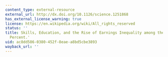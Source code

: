 ```yaml
---
content_type: external-resource
external_url: http://dx.doi.org/10.1126/science.1251868
has_external_license_warning: true
license: https://en.wikipedia.org/wiki/All_rights_reserved
status: ''
title: Skills, Education, and the Rise of Earnings Inequality among the 'Other 99
  Percent.'
uid: ac8dd586-0380-452f-8eae-a8bd5cbe3893
wayback_url: ''
---
```

